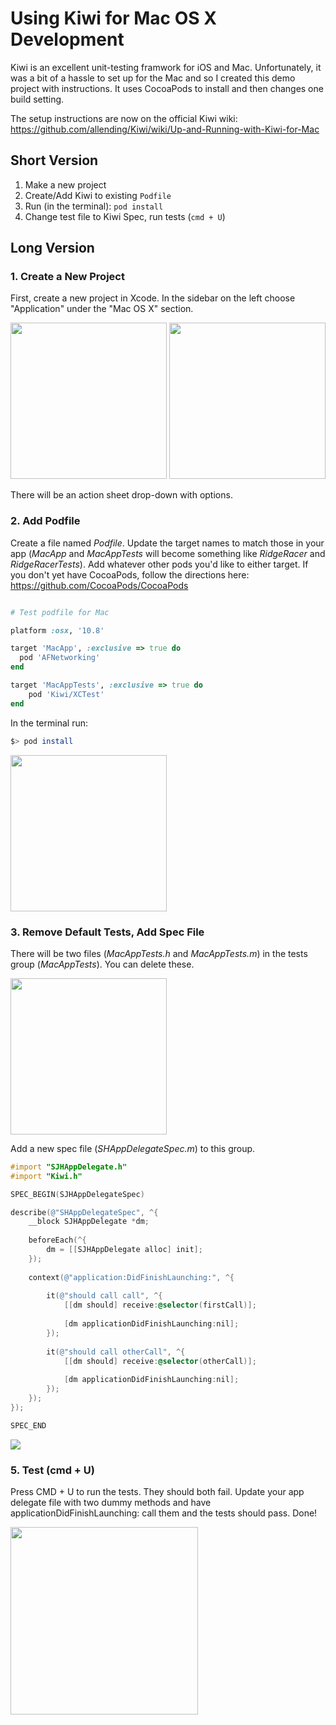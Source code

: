 Using Kiwi for Mac OS X Development
=============

Kiwi is an excellent unit-testing framwork for iOS and Mac. Unfortunately, it was a bit of a hassle to set up for the Mac and so I created this demo project with instructions. It uses CocoaPods to install and then changes one build setting.

The setup instructions are now on the official Kiwi wiki: https://github.com/allending/Kiwi/wiki/Up-and-Running-with-Kiwi-for-Mac





## Short Version
1. Make a new project
1. Create/Add Kiwi to existing `Podfile`
1. Run (in the terminal): `pod install`
1. Change test file to Kiwi Spec, run tests (`cmd + U`)

## Long Version
### 1. Create a New Project
First, create a new project in Xcode. In the sidebar on the left choose "Application" under the "Mac OS X" section.

<img src="https://raw.github.com/shepting/kiwi-mac-demo/master/tutorial_images/1-create_new_project.png" width=250 />

<img src="https://raw.github.com/shepting/kiwi-mac-demo/master/tutorial_images/2-cocoa_application_type.png" width=250/>

There will be an action sheet drop-down with options.


### 2. Add Podfile
Create a file named _Podfile_. Update the target names to match those in your app (_MacApp_ and _MacAppTests_ will become something like _RidgeRacer_ and _RidgeRacerTests_). Add whatever other pods you'd like to either target. If you don't yet have CocoaPods, follow the directions here: https://github.com/CocoaPods/CocoaPods

```ruby

# Test podfile for Mac

platform :osx, '10.8'

target 'MacApp', :exclusive => true do
  pod 'AFNetworking'
end

target 'MacAppTests', :exclusive => true do
    pod 'Kiwi/XCTest'
end
```

In the terminal run: 

```bash
$> pod install
```
<img src="https://raw.github.com/shepting/kiwi-mac-demo/master/tutorial_images/4-pod_install.png" width=250 />




### 3. Remove Default Tests, Add Spec File
There will be two files (*MacAppTests.h* and *MacAppTests.m*) in the tests group (*MacAppTests*). You can delete these.

<img src="https://raw.github.com/shepting/kiwi-mac-demo/master/tutorial_images/8-delete_default_tests.png" width=250 />

Add a new spec file (*SHAppDelegateSpec.m*) to this group.

```objective-c
#import "SJHAppDelegate.h"
#import "Kiwi.h"

SPEC_BEGIN(SJHAppDelegateSpec)

describe(@"SHAppDelegateSpec", ^{
    __block SJHAppDelegate *dm;
    
    beforeEach(^{
        dm = [[SJHAppDelegate alloc] init];
    });
    
    context(@"application:DidFinishLaunching:", ^{
        
        it(@"should call call", ^{
            [[dm should] receive:@selector(firstCall)];
            
            [dm applicationDidFinishLaunching:nil];
        });
        
        it(@"should call otherCall", ^{
            [[dm should] receive:@selector(otherCall)];
            
            [dm applicationDidFinishLaunching:nil];
        });
    });
});

SPEC_END
```
<img src="https://raw.github.com/shepting/kiwi-mac-demo/master/tutorial_images/9-add_spec_file.png" />

### 5. Test (cmd + U)
Press CMD + U to run the tests. They should both fail. Update your app delegate file with two dummy methods and have applicationDidFinishLaunching: call them and the tests should pass. Done!

<img src="https://raw.github.com/shepting/kiwi-mac-demo/master/tutorial_images/11-implement_methods.png" width=300 />
